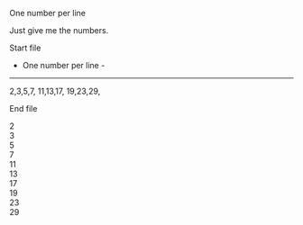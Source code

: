 One number per line

Just give me the numbers.

Start file

- One number per line -
-----------------------
2,3,5,7,
11,13,17,
19,23,29,

End file

2<br />
3<br />
5<br />
7<br />
11<br />
13<br />
17<br />
19<br />
23<br />
29<br />
